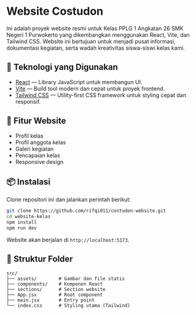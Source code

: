 # Website Costudon

Ini adalah proyek website resmi untuk Kelas PPLG 1 Angkatan 26 SMK Negeri 1 Purwokerto yang dikembangkan menggunakan React, Vite, dan Tailwind CSS. Website ini bertujuan untuk menjadi pusat informasi, dokumentasi kegiatan, serta wadah kreativitas siswa-siswi kelas kami.

## 🚀 Teknologi yang Digunakan

- [React](https://reactjs.org/) — Library JavaScript untuk membangun UI.
- [Vite](https://vitejs.dev/) — Build tool modern dan cepat untuk proyek frontend.
- [Tailwind CSS](https://tailwindcss.com/) — Utility-first CSS framework untuk styling cepat dan responsif.

## 🧩 Fitur Website

- Profil kelas
- Profil anggota kelas
- Galeri kegiatan
- Pencapaian kelas
- Responsive design

## 📦 Instalasi

Clone repositori ini dan jalankan perintah berikut:

```bash
git clone https://github.com/rifqi011/costudon-website.git
cd website-kelas
npm install
npm run dev
````

Website akan berjalan di `http://localhost:5173`.

## 📁 Struktur Folder

```
src/
├── assets/        # Gambar dan file statis
├── components/    # Komponen React
├── sections/      # Section website
├── App.jsx        # Root component
├── main.jsx       # Entry point
└── index.css      # Styling utama (Tailwind)
```

